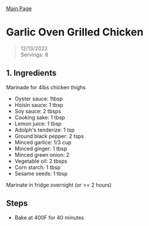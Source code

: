 [Main Page](https://yolanda-ht.github.io/YoloCookBlob/)

# Garlic Oven Grilled Chicken
> 12/13/2022 <br>
> Servings: 8

## 1. Ingredients
Marinade for 4lbs chicken thighs
- Oyster sauce: 1tbsp
- Hoisin sauce: 1 tbsp
- Soy sauce: 2 tbsps
- Cooking sake: 1 tbsp
- Lemon juice: 1 tbsp
- Adolph's tenderize: 1 tsp
- Ground black pepper: 2 tsps
- Minced garlice: 1/3 cup
- Minced ginger: 1 tbsp
- Minced green onion: 2
- Vegetable oil: 2 tbsps
- Corn starch: 1 tbsp
- Sesame seeds: 1 tbsp

Marinate in fridge overnight (or >= 2 hours)

## Steps
- Bake at 400F for 40 minutes
